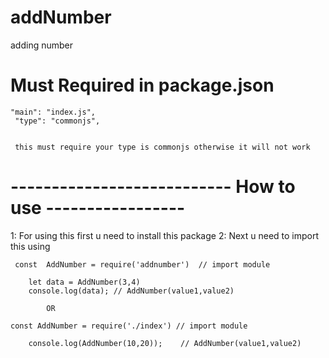 # addNumber
adding number 

# Must Required in package.json

    "main": "index.js",
     "type": "commonjs",


     this must require your type is commonjs otherwise it will not work



# --------------------------- How to use -----------------



1: For using this first u need to install this package
2: Next u need to import this using 
   
     const  AddNumber = require('addnumber')  // import module

        let data = AddNumber(3,4)
        console.log(data); // AddNumber(value1,value2)    

            OR

    const AddNumber = require('./index') // import module

        console.log(AddNumber(10,20));    // AddNumber(value1,value2)    



